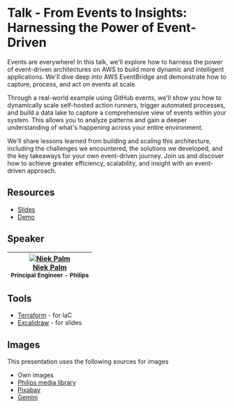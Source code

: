 # Talk - From Events to Insights: Harnessing the Power of Event-Driven

Events are everywhere! In this talk, we'll explore how to harness the power of event-driven architectures on AWS to build more dynamic and intelligent applications. We'll dive deep into AWS EventBridge and demonstrate how to capture, process, and act on events at scale.

Through a real-world example using GitHub events, we'll show you how to dynamically scale self-hosted action runners, trigger automated processes, and build a data lake to capture a comprehensive view of events within your system. This allows you to analyze patterns and gain a deeper understanding of what's happening across your entire environment.

We'll share lessons learned from building and scaling this architecture, including the challenges we encountered, the solutions we developed, and the key takeaways for your own event-driven journey. Join us and discover how to achieve greater efficiency, scalability, and insight with an event-driven approach.

## Resources

- [Slides](./slides/)
- [Demo](./terraform/)

## Speaker

<!-- markdownlint-disable MD013 MD033 -->
| [![Niek Palm](https://avatars.githubusercontent.com/npalm?s=100)<br />Niek Palm](https://github.com/npalm)<br /><sub>Principal Engineer - Philips</sub> |
| :---: |
<!-- markdownlint-enable MD013 MD033 -->

## Tools

- [Terraform](https://www.terraform.io/) - for IaC
- [Excalidraw](https://excalidraw.com/) - for slides

## Images

This presentation uses the following sources for images

- Own images
- [Philips media library](https://www.philips.com/a-w/about/news/media-library.html)
- [Pixabay](https://pixabay.com/)
- [Gemini](https://gemini.google.com/app)
  